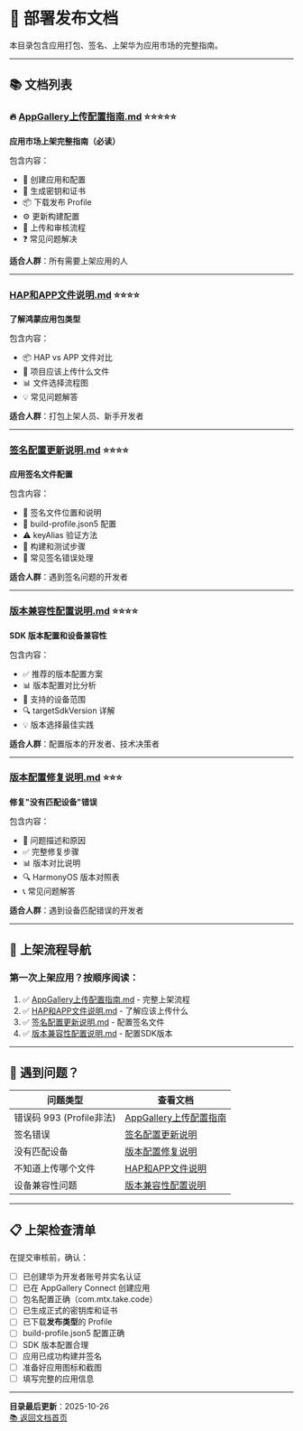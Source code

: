 # 🚀 部署发布文档

本目录包含应用打包、签名、上架华为应用市场的完整指南。

---

## 📚 文档列表

### 🔥 [AppGallery上传配置指南.md](./AppGallery上传配置指南.md) ⭐⭐⭐⭐⭐
**应用市场上架完整指南（必读）**

包含内容：
- 📝 创建应用和配置
- 🔐 生成密钥和证书
- 📦 下载发布 Profile
- ⚙️ 更新构建配置
- 🚀 上传和审核流程
- ❓ 常见问题解决

**适合人群**：所有需要上架应用的人

---

### [HAP和APP文件说明.md](./HAP和APP文件说明.md) ⭐⭐⭐⭐
**了解鸿蒙应用包类型**

包含内容：
- 📦 HAP vs APP 文件对比
- 🎯 项目应该上传什么文件
- 📊 文件选择流程图
- 💡 常见问题解答

**适合人群**：打包上架人员、新手开发者

---

### [签名配置更新说明.md](./签名配置更新说明.md) ⭐⭐⭐⭐
**应用签名文件配置**

包含内容：
- 📂 签名文件位置和说明
- 🔧 build-profile.json5 配置
- ⚠️ keyAlias 验证方法
- 🚀 构建和测试步骤
- 🔧 常见签名错误处理

**适合人群**：遇到签名问题的开发者

---

### [版本兼容性配置说明.md](./版本兼容性配置说明.md) ⭐⭐⭐⭐
**SDK 版本配置和设备兼容性**

包含内容：
- ✅ 推荐的版本配置方案
- 📊 版本配置对比分析
- 📱 支持的设备范围
- 🔍 targetSdkVersion 详解
- 💡 版本选择最佳实践

**适合人群**：配置版本的开发者、技术决策者

---

### [版本配置修复说明.md](./版本配置修复说明.md) ⭐⭐⭐
**修复"没有匹配设备"错误**

包含内容：
- 🚨 问题描述和原因
- ✅ 完整修复步骤
- 📊 版本对比说明
- 🔍 HarmonyOS 版本对照表
- 📞 常见问题解答

**适合人群**：遇到设备匹配错误的开发者

---

## 🎯 上架流程导航

### 第一次上架应用？按顺序阅读：

1. ✅ [AppGallery上传配置指南.md](./AppGallery上传配置指南.md) - 完整上架流程
2. ✅ [HAP和APP文件说明.md](./HAP和APP文件说明.md) - 了解应该上传什么
3. ✅ [签名配置更新说明.md](./签名配置更新说明.md) - 配置签名文件
4. ✅ [版本兼容性配置说明.md](./版本兼容性配置说明.md) - 配置SDK版本

---

## 🐛 遇到问题？

| 问题类型 | 查看文档 |
|---------|---------|
| 错误码 993 (Profile非法) | [AppGallery上传配置指南](./AppGallery上传配置指南.md) |
| 签名错误 | [签名配置更新说明](./签名配置更新说明.md) |
| 没有匹配设备 | [版本配置修复说明](./版本配置修复说明.md) |
| 不知道上传哪个文件 | [HAP和APP文件说明](./HAP和APP文件说明.md) |
| 设备兼容性问题 | [版本兼容性配置说明](./版本兼容性配置说明.md) |

---

## 📋 上架检查清单

在提交审核前，确认：

- [ ] 已创建华为开发者账号并实名认证
- [ ] 已在 AppGallery Connect 创建应用
- [ ] 包名配置正确（com.mtx.take.code）
- [ ] 已生成正式的密钥库和证书
- [ ] 已下载**发布类型**的 Profile
- [ ] build-profile.json5 配置正确
- [ ] SDK 版本配置合理
- [ ] 应用已成功构建并签名
- [ ] 准备好应用图标和截图
- [ ] 填写完整的应用信息

---

**目录最后更新**：2025-10-26  
[📚 返回文档首页](../README.md)

